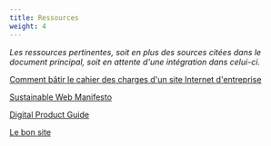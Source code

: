 ```yaml
---
title: Ressources
weight: 4
---
```


*Les ressources pertinentes, soit en plus des sources citées dans le document principal, soit en attente d'une intégration dans celui-ci.*

[Comment bâtir le cahier des charges d'un site Internet d'entreprise](https://www.francenum.gouv.fr/guides-et-conseils/developpement-commercial/site-web/comment-batir-le-cahier-des-charges-dun-site)

[Sustainable Web Manifesto](https://www.sustainablewebmanifesto.com/)

[Digital Product Guide](https://www.40-60studio.com/product-calculator)

[Le bon site](https://lebonsite.spintank.fr/)